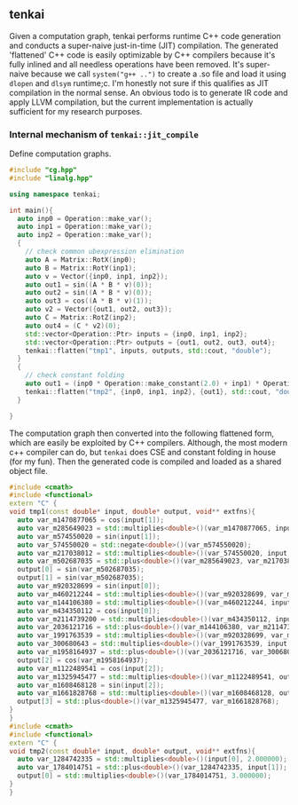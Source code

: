 ## tenkai
Given a computation graph, tenkai performs runtime C++ code generation and conducts a super-naive just-in-time (JIT) compilation. The generated 'flattened' C++ code is easily optimizable by C++ compilers because it's fully inlined and all needless operations have been removed. It's super-naive because we call `system("g++ ..")` to create a .so file and load it using `dlopen` and `dlsym` runtime;c. I'm honestly not sure if this qualifies as JIT compilation in the normal sense. An obvious todo is to generate IR code and apply LLVM compilation, but the current implementation is actually sufficient for my research purposes. 

### Internal mechanism of `tenkai::jit_compile`
Define computation graphs.
```cpp
#include "cg.hpp"
#include "linalg.hpp"

using namespace tenkai;

int main(){
  auto inp0 = Operation::make_var();
  auto inp1 = Operation::make_var();
  auto inp2 = Operation::make_var();
  {
    // check common ubexpression elimination
    auto A = Matrix::RotX(inp0);
    auto B = Matrix::RotY(inp1);
    auto v = Vector({inp0, inp1, inp2});
    auto out1 = sin((A * B * v)(0));
    auto out2 = sin((A * B * v)(0));
    auto out3 = cos((A * B * v)(1));
    auto v2 = Vector({out1, out2, out3});
    auto C = Matrix::RotZ(inp2);
    auto out4 = (C * v2)(0);
    std::vector<Operation::Ptr> inputs = {inp0, inp1, inp2};
    std::vector<Operation::Ptr> outputs = {out1, out2, out3, out4};
    tenkai::flatten("tmp1", inputs, outputs, std::cout, "double");
  }
  {
    // check constant folding
    auto out1 = (inp0 * Operation::make_constant(2.0) + inp1) * Operation::make_constant(3.0) + inp2 * Operation::make_zero();
    tenkai::flatten("tmp2", {inp0, inp1, inp2}, {out1}, std::cout, "double");
  }

}
```
The computation graph then converted into the following flattened form, which are easily be exploited by C++ compilers.
Although, the most modern c++ compiler can do, but `tenkai` does CSE and constant folding in house (for my fun).
Then the generated code is compiled and loaded as a shared object file.
```cpp
#include <cmath>
#include <functional>
extern "C" {
void tmp1(const double* input, double* output, void** extfns){
  auto var_m1470877065 = cos(input[1]);
  auto var_m285649023 = std::multiplies<double>()(var_m1470877065, input[0]);
  auto var_m574550020 = sin(input[1]);
  auto var_574550020 = std::negate<double>()(var_m574550020);
  auto var_m217038012 = std::multiplies<double>()(var_574550020, input[2]);
  auto var_m502687035 = std::plus<double>()(var_m285649023, var_m217038012);
  output[0] = sin(var_m502687035);
  output[1] = sin(var_m502687035);
  auto var_m920328699 = sin(input[0]);
  auto var_m460212244 = std::multiplies<double>()(var_m920328699, var_m574550020);
  auto var_m144106380 = std::multiplies<double>()(var_m460212244, input[0]);
  auto var_m434350112 = cos(input[0]);
  auto var_m2114739200 = std::multiplies<double>()(var_m434350112, input[1]);
  auto var_2036121716 = std::plus<double>()(var_m144106380, var_m2114739200);
  auto var_1991763539 = std::multiplies<double>()(var_m920328699, var_m1470877065);
  auto var_300680643 = std::multiplies<double>()(var_1991763539, input[2]);
  auto var_m1958164937 = std::plus<double>()(var_2036121716, var_300680643);
  output[2] = cos(var_m1958164937);
  auto var_m1122489541 = cos(input[2]);
  auto var_m1325945477 = std::multiplies<double>()(var_m1122489541, output[0]);
  auto var_m1608468128 = sin(input[2]);
  auto var_m1661828768 = std::multiplies<double>()(var_m1608468128, output[1]);
  output[3] = std::plus<double>()(var_m1325945477, var_m1661828768);
}
}
#include <cmath>
#include <functional>
extern "C" {
void tmp2(const double* input, double* output, void** extfns){
  auto var_1284742335 = std::multiplies<double>()(input[0], 2.000000);
  auto var_1784014751 = std::plus<double>()(var_1284742335, input[1]);
  output[0] = std::multiplies<double>()(var_1784014751, 3.000000);
}
}
```
